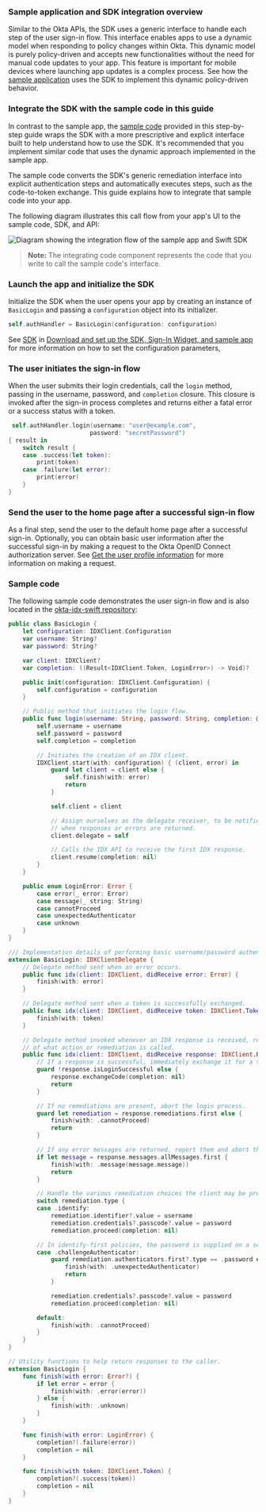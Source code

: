 ### Sample application and SDK integration overview

Similar to the Okta APIs, the SDK uses a generic interface to handle each step of the user sign-in flow. This interface enables apps to use a dynamic model when responding to policy changes within Okta. This dynamic model is purely policy-driven and accepts new functionalities without the need for manual code updates to your app. This feature is important for mobile devices where launching app updates is a complex process. See how the [sample application](/docs/guides/oie-embedded-common-run-samples/ios/main/) uses the SDK to implement this dynamic policy-driven behavior.

### Integrate the SDK with the sample code in this guide

In contrast to the sample app, the [sample code](https://github.com/okta/okta-idx-swift/tree/master/Samples/Signin%20Samples) provided in this step-by-step guide wraps the SDK with a more prescriptive and explicit interface built to help understand how to use the SDK. It's recommended that you implement similar code that uses the dynamic approach implemented in the sample app.

The sample code converts the SDK's generic remediation interface into explicit authentication steps and automatically executes steps, such as the code-to-token exchange. This guide explains how to integrate that sample code into your app. 

The following diagram illustrates this call flow from your app's UI to the sample code, SDK, and API:

<div class="full">

 ![Diagram showing the integration flow of the sample app and Swift SDK](/img/oie-embedded-sdk/oie-embedded-sdk-swift-sample-code-overview.png)

</div>

> **Note:** The integrating code component represents the code that you write to call the sample code's interface.

### Launch the app and initialize the SDK

Initialize the SDK when the user opens your app by creating an instance of `BasicLogin` and passing a `configuration` object into its initializer.

 ```swift
self.authHandler = BasicLogin(configuration: configuration)
```

See [SDK](/docs/guides/oie-embedded-common-download-setup-app/ios/main/#sdk) in [Download and set up the SDK, Sign-In Widget, and sample app](/docs/guides/oie-embedded-common-download-setup-app/ios/main) for more information on how to set the configuration parameters, 

### The user initiates the sign-in flow

When the user submits their login credentials, call the `login` method, passing in the username, password, and `completion` closure. This closure is invoked after the sign-in process completes and returns either a fatal error or a success status with a token.

```swift
 self.authHandler.login(username: "user@example.com",
                       password: "secretPassword")
{ result in
    switch result {
    case .success(let token):
        print(token)
    case .failure(let error):
        print(error)
    }
}
```

### Send the user to the home page after a successful sign-in flow

As a final step, send the user to the default home page after a successful sign-in. Optionally, you can obtain basic user information after the successful sign-in by making a request to the Okta OpenID Connect authorization server. See [Get the user profile information](#get-the-user-profile-information) for more information on making a request.

### Sample code

The following sample code demonstrates the user sign-in flow and is also located in the [okta-idx-swift repository](https://github.com/okta/okta-idx-swift/blob/master/Samples/Signin%20Samples/BasicLogin.swift):

```swift
public class BasicLogin {
    let configuration: IDXClient.Configuration
    var username: String?
    var password: String?

    var client: IDXClient?
    var completion: ((Result<IDXClient.Token, LoginError>) -> Void)?

    public init(configuration: IDXClient.Configuration) {
        self.configuration = configuration
    }

    // Public method that initiates the login flow.
    public func login(username: String, password: String, completion: @escaping (Result<IDXClient.Token, LoginError>) -> Void) {
        self.username = username
        self.password = password
        self.completion = completion

        // Initiates the creation of an IDX client.
        IDXClient.start(with: configuration) { (client, error) in
            guard let client = client else {
                self.finish(with: error)
                return
            }

            self.client = client

            // Assign ourselves as the delegate receiver, to be notified
            // when responses or errors are returned.
            client.delegate = self

            // Calls the IDX API to receive the first IDX response.
            client.resume(completion: nil)
        }
    }

    public enum LoginError: Error {
        case error(_ error: Error)
        case message(_ string: String)
        case cannotProceed
        case unexpectedAuthenticator
        case unknown
    }
}

/// Implementation details of performing basic username/password authentication.
extension BasicLogin: IDXClientDelegate {
    // Delegate method sent when an error occurs.
    public func idx(client: IDXClient, didReceive error: Error) {
        finish(with: error)
    }

    // Delegate method sent when a token is successfully exchanged.
    public func idx(client: IDXClient, didReceive token: IDXClient.Token) {
        finish(with: token)
    }

    // Delegate method invoked whenever an IDX response is received, regardless
    // of what action or remediation is called.
    public func idx(client: IDXClient, didReceive response: IDXClient.Response) {
        // If a response is successful, immediately exchange it for a token.
        guard !response.isLoginSuccessful else {
            response.exchangeCode(completion: nil)
            return
        }

        // If no remediations are present, abort the login process.
        guard let remediation = response.remediations.first else {
            finish(with: .cannotProceed)
            return
        }

        // If any error messages are returned, report them and abort the process.
        if let message = response.messages.allMessages.first {
            finish(with: .message(message.message))
            return
        }

        // Handle the various remediation choices the client may be presented with within this policy.
        switch remediation.type {
        case .identify:
            remediation.identifier?.value = username
            remediation.credentials?.passcode?.value = password
            remediation.proceed(completion: nil)

        // In identify-first policies, the password is supplied on a separate response.
        case .challengeAuthenticator:
            guard remediation.authenticators.first?.type == .password else {
                finish(with: .unexpectedAuthenticator)
                return
            }

            remediation.credentials?.passcode?.value = password
            remediation.proceed(completion: nil)

        default:
            finish(with: .cannotProceed)
        }
    }
}

// Utility functions to help return responses to the caller.
extension BasicLogin {
    func finish(with error: Error?) {
        if let error = error {
            finish(with: .error(error))
        } else {
            finish(with: .unknown)
        }
    }

    func finish(with error: LoginError) {
        completion?(.failure(error))
        completion = nil
    }

    func finish(with token: IDXClient.Token) {
        completion?(.success(token))
        completion = nil
    }
}
```
